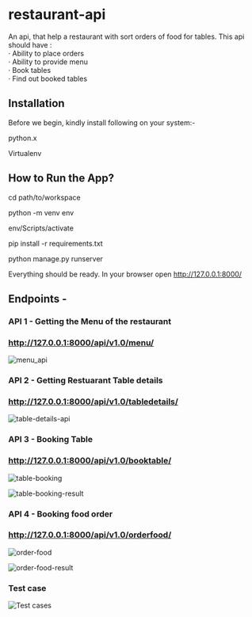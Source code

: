 # restaurant-api 
An api, that help a restaurant with sort orders of food for tables.     This api should have :  
·      Ability to place orders  
·      Ability to provide menu  
·      Book tables  
·      Find out booked tables   

## Installation
Before we begin, kindly install following on your system:-

python.x

Virtualenv
## How to Run the App?

cd path/to/workspace

python -m venv env

env/Scripts/activate

pip install -r requirements.txt

python manage.py runserver

Everything should be ready. In your browser open http://127.0.0.1:8000/



## Endpoints -
### API 1 - Getting the Menu of the restaurant
### http://127.0.0.1:8000/api/v1.0/menu/ 
![menu_api](https://user-images.githubusercontent.com/53464861/118398485-82b18400-b676-11eb-85de-38975418369e.JPG)

### API 2 - Getting Restuarant Table details
### http://127.0.0.1:8000/api/v1.0/tabledetails/
![table-details-api](https://user-images.githubusercontent.com/53464861/118398566-d4f2a500-b676-11eb-8194-d99e95234078.JPG)

### API 3 - Booking Table
### http://127.0.0.1:8000/api/v1.0/booktable/
![table-booking](https://user-images.githubusercontent.com/53464861/118398634-197e4080-b677-11eb-8c7d-2f1ec2653880.JPG)

![table-booking-result](https://user-images.githubusercontent.com/53464861/118398648-26029900-b677-11eb-8680-64a282a1b65a.JPG)

### API 4 - Booking food order
### http://127.0.0.1:8000/api/v1.0/orderfood/
![order-food](https://user-images.githubusercontent.com/53464861/118398675-51858380-b677-11eb-89d4-b12df1c0bd45.JPG)

![order-food-result](https://user-images.githubusercontent.com/53464861/118398696-66621700-b677-11eb-8026-d69fa21535ad.JPG)


### Test case
![Test cases](https://user-images.githubusercontent.com/53464861/118398744-a1fce100-b677-11eb-8bbe-deac9511433b.JPG)
